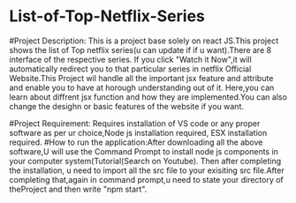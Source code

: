 # List-of-Top-Netflix-Series

#Project Description: This is a project base solely on react JS.This project shows the list of Top netflix series(u can update if if u want).There are 8 interface of the respective series.
If you click "Watch it Now",it will automatically redirect you to that particular series in netflix Official Website.This Project wil handle all the important jsx feature and attribute and enable you to have at horough understanding out of it.
Here,you can learn about diffrent jsx function and how they are implemented.You can also change the desighn or basic features of the website if you want.

#Project Requirement: Requires installation of VS code or any proper software as per ur choice,Node js installation required, ESX installation required.
#How to run the application:After downloading all the above software,U will use the Command Prompt to install node js components in your computer system(Tutorial(Search on Youtube).
Then after completing the installation, u need to import all the src file to your exisiting src file.After completing that,again in command prompt,u need to state your directory of theProject and then write "npm start".
